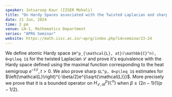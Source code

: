 ```yaml
---
speaker: Jotsaroop Kaur (IISER Mohali)
title: "On Hardy Spaces associated with the Twisted Laplacian and sharp estimates for the corresponding Wave Operator"
date: 21 Jun, 2024
time: 2 pm
venue: LH-1, Mathematics Department
series: "APRG Seminar"
website: https://math.iisc.ac.in/~aprg/index.php?id=seminar23-24
---
```


We define atomic Hardy space `$H^p_{\mathcal{L}, at}(\mathbb{C}^n), 0<p\leq 1$` for the
twisted Laplacian $\mathcal{L}$ and prove it's equivalence with the Hardy
space defined using the maximal function corresponding to the heat
semigroup $e^{-t\mathcal{L}},t>0$. We also prove sharp `$L^p, 0<p\leq 1$`
estimates for $\left(\mathcal{L}\right)^{-\beta/2}e^{i\sqrt{\mathcal{L}}}$. More
precisely we prove that it  is a bounded operator on $H^p_{\mathcal{L},
at}(\mathbb{C}^n)$ when $\beta\geq (2n-1)\left(1/p-1/2\right)$.

